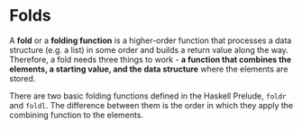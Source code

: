 # Folds

A **fold** or a **folding function** is a higher-order function that processes a data structure (e.g. a list) in some order and builds a return value along the way. Therefore, a fold needs three things to work - **a function that combines the elements, a starting value, and the data structure** where the elements are stored.

There are two basic folding functions defined in the Haskell Prelude, `foldr` and `foldl`. The difference between them is the order in which they apply the combining function to the elements.

